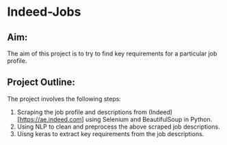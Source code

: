 # Indeed-Jobs

## Aim:

The aim of this project is to try to find key requirements for a particular job profile.

## Project Outline:

The project involves the following steps:

1) Scraping the job profile and descriptions from (Indeed)[https://ae.indeed.com] using Selenium and BeautifulSoup in Python.
2) Using NLP to clean and preprocess the above scraped job descriptions.
3) Uisng keras to extract key requirements from the job descriptions.
